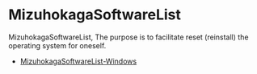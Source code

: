 # MizuhokagaSoftwareList

MizuhokagaSoftwareList, The purpose is to facilitate reset (reinstall) the operating system for oneself.

- [MizuhokagaSoftwareList-Windows](MizuhokagaSoftwareList-Windows.md)
